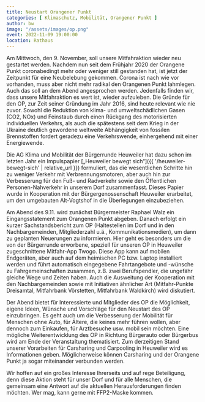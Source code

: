 ```yaml
---
title: Neustart Orangener Punkt
categories: [ Klimaschutz, Mobilität, Orangener Punkt ]
author: bw
image: "/assets/images/op.png"
event: 2022-11-09 19:00:00
location: Rathaus
---
```

Am Mittwoch, den 9. November, soll unsere Mitfahraktion wieder neu gestartet werden. Nachdem nun seit dem Frühjahr 2020 der  Orangene Punkt coronabedingt mehr oder weniger still gestanden hat, ist jetzt der Zeitpunkt für eine Neubelebung gekommen. Corona ist nach wie vor vorhanden, muss aber nicht mehr radikal den Orangenen Punkt lahmlegen. Auch das soll an dem Abend angesprochen werden. Jedenfalls finden wir, dass unsere Mitfahraktion es wert ist, wieder aufzuleben. Die Gründe für den OP, zur Zeit seiner Gründung im Jahr 2016, sind heute relevant wie nie zuvor. Sowohl die Reduktion von klima- und umweltschädlichen Gasen (CO2, NOx) und Feinstaub durch einen Rückgang des motorisierten individuellen Verkehrs, als auch die spätestens seit dem Krieg in der Ukraine deutlich gewordene weltweite Abhängigkeit von fossilen Brennstoffen fordert geradezu eine Verkehrswende, einhergehend mit einer Energiewende.

Die AG Klima und Mobilität der Bürgerrunde Heuweiler hat dazu schon im letzten Jahr ein Impulspapier [„Heuweiler bewegt sich“]({{ '/heuweiler-bewegt-sich' | relative_url }}) formuliert, das die wesentlichen Schritte hin zu weniger Verkehr mit Verbrennungsmotoren, aber auch hin zur Verbesserung für den Fuß- und Radverkehr sowie den Öffentlichen Personen-Nahverkehr in unserem Dorf zusammenfasst. Dieses Papier wurde in Kooperation  mit der Bürgergenossenschaft Heuweiler erarbeitet, um den umgebauten Alt-Vogtshof in die Überlegungen einzubeziehen.

Am Abend des 9.11. wird zunächst Bürgermeister Raphael Walz ein Eingangsstatement zum Orangenen Punkt abgeben. Danach erfolgt ein kurzer Sachstandsbericht zum OP (Haltestellen im Dorf und in den Nachbargemeinden, Mitgliederzahl u.ä., Kommunikationsmedien), um dann zu geplanten Neuerungen zu informieren. Hier geht es besonders um die von der Bürgerrunde erworbene, speziell für unseren OP in Heuweiler zugeschnittene Mitfahr-App Twogo. Diese App kann auf mobilen Endgeräten, aber auch auf dem heimischen PC bzw. Laptop installiert werden und führt automatisch eingegebene Fahrtangebote und -wünsche zu Fahrgemeinschaften zusammen, z.B. zwei Berufspendler, die ungefähr gleiche Wege  und Zeiten haben. Auch die Ausweitung der Kooperation mit den Nachbargemeinden sowie mit Initiativen ähnlicher Art (Mitfahr-Punkte Dreisamtal, Mitfahrbank Vörstetten, Mitfahrbank Waldkirch) wird diskutiert.

Der Abend bietet für Interessierte und Mitglieder des OP die Möglichkeit, eigene Ideen, Wünsche und Vorschläge für den Neustart des OP einzubringen. Es geht auch um die Verbesserung der Mobilität für Menschen ohne Auto, für Ältere, die keines mehr führen wollen, aber dennoch zum Einkaufen, für Arztbesuche usw. mobil sein möchten. Eine mögliche Weiterentwicklung des OP in Richtung Bürgerauto oder Bürgerbus wird am Ende der Veranstaltung thematisiert. Zum derzeitigen Stand unserer Vorarbeiten für Carsharing und Carpooling in Heuweiler wird es Informationen geben. Möglicherweise können Carsharing und der Orangene Punkt ja sogar miteinander verbunden werden.

Wir hoffen auf ein großes Interesse Ihrerseits und auf rege Beteiligung, denn diese Aktion steht für unser Dorf und für alle Menschen, die gemeinsam eine Antwort auf die aktuellen Herausforderungen finden möchten. Wer mag, kann gerne mit FFP2-Maske kommen.
